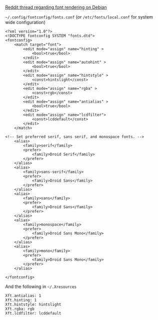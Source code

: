 [Reddit thread regarding font rendering on Debian](https://old.reddit.com/r/debian/comments/5sookn/how_to_get_the_perfect_rendering_font_in_debian/ddj2r3z/)

`~/.config/fontconfig/fonts.conf` (or `/etc/fonts/local.conf` for system wide configuration)

```
<?xml version="1.0"?>
<!DOCTYPE fontconfig SYSTEM "fonts.dtd">
<fontconfig>
    <match target="font">
        <edit mode="assign" name="hinting" >
            <bool>true</bool>
        </edit>
        <edit mode="assign" name="autohint" >
            <bool>true</bool>
        </edit>
        <edit mode="assign" name="hintstyle" >
            <const>hintslight</const>
        </edit>
        <edit mode="assign" name="rgba" >
            <const>rgb</const>
        </edit>
        <edit mode="assign" name="antialias" >
            <bool>true</bool>
        </edit>
        <edit mode="assign" name="lcdfilter">
            <const>lcddefault</const>
        </edit>
    </match>

<!-- Set preferred serif, sans serif, and monospace fonts. -->
    <alias>
        <family>serif</family>
        <prefer>
            <family>Droid Serif</family>
        </prefer>
    </alias>
    <alias>
        <family>sans-serif</family>
        <prefer>
            <family>Droid Sans</family>
        </prefer>
    </alias>
    <alias>
        <family>sans</family>
        <prefer>
            <family>Droid Sans</family>
        </prefer>
    </alias>
    <alias>
        <family>monospace</family>
        <prefer>
            <family>Droid Sans Mono</family>
        </prefer>
    </alias>
    <alias>
        <family>mono</family>
        <prefer>
            <family>Droid Sans Mono</family>
        </prefer>
    </alias>

</fontconfig>
```

And the following in `~/.Xresources`
```
Xft.antialias: 1
Xft.hinting: 1
Xft.hintstyle: hintslight
Xft.rgba: rgb
Xft.lcdfilter: lcddefault
```

